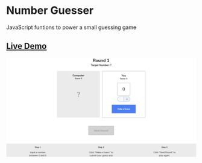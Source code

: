# Number Guesser
JavaScript funtions to power a small guessing game

## <a href="https://daryldelrosario.github.io/number-guesser">Live Demo</a>
<kbd><img src="number-guesser-ld.gif" style="width=55%" alt="live demo for number guesser gif"></kbd>

